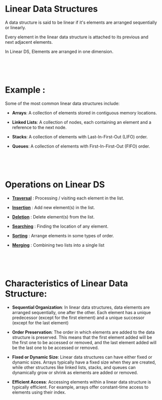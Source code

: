 # Linear Data Structures

A data structure is said to be linear if it's elements are arranged sequentially or linearly.

Every element in the linear data structure is attached to its previous and next adjacent elements.

In Linear DS, Elements are arranged in one dimension.

&nbsp;

&nbsp;

# Example : 
Some of the most common linear data structures include:

* **Arrays**: A collection of elements stored in contiguous memory locations.

* **Linked Lists**: A collection of nodes, each containing an element and a reference to the next node.

* **Stacks**: A collection of elements with Last-In-First-Out (LIFO) order.

* **Queues**: A collection of elements with First-In-First-Out (FIFO) order.

&nbsp;

&nbsp;

# Operations on Linear DS


* **<u>Traversal</u>** : Processing / visiting each element in the list.

* **<u>Insertion</u>** : Add new element(s) in the list.

* **<u>Deletion</u>** : Delete element(s) from the list.

* **<u>Searching</u>** : Finding the location of any element.

* **<u>Sorting</u>** : Arrange elements in some types of order.

* **<u>Merging</u>** : Combining two lists into a single list

&nbsp;

&nbsp;

# Characteristics of Linear Data Structure:

* **Sequential Organization**: In linear data structures, data elements are arranged sequentially, one after the other. Each element has a unique predecessor (except for the first element) and a unique successor (except for the last element)

* **Order Preservation**: The order in which elements are added to the data structure is preserved. This means that the first element added will be the first one to be accessed or removed, and the last element added will be the last one to be accessed or removed.

* **Fixed or Dynamic Size**: Linear data structures can have either fixed or dynamic sizes. Arrays typically have a fixed size when they are created, while other structures like linked lists, stacks, and queues can dynamically grow or shrink as elements are added or removed.

* **Efficient Access**: Accessing elements within a linear data structure is typically efficient. For example, arrays offer constant-time access to elements using their index.


